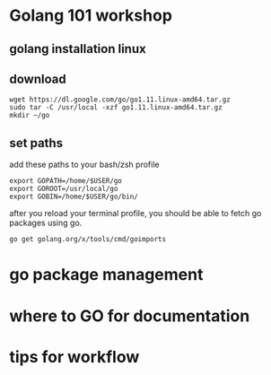 # Golang 101 workshop





## golang installation linux
##  download
```
wget https://dl.google.com/go/go1.11.linux-amd64.tar.gz
sudo tar -C /usr/local -xzf go1.11.linux-amd64.tar.gz
mkdir ~/go
```

## set paths
add these paths to your bash/zsh profile

```
export GOPATH=/home/$USER/go
export GOROOT=/usr/local/go
export GOBIN=/home/$USER/go/bin/
```
after you reload your terminal profile, you should be able to fetch go packages using go.
```
go get golang.org/x/tools/cmd/goimports
```

# go package management

# where to GO for documentation

# tips for workflow
